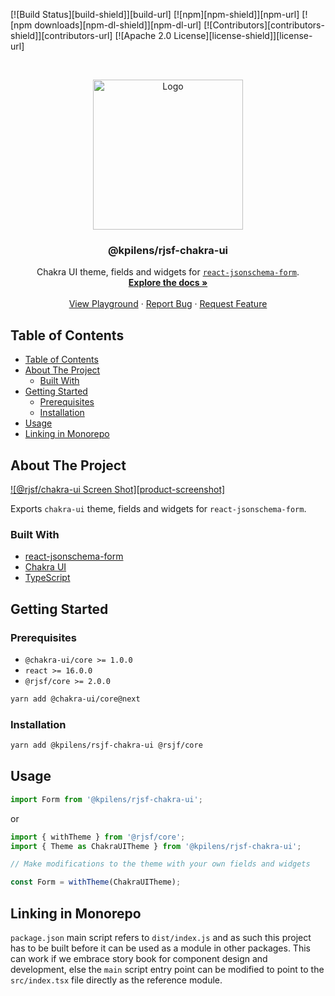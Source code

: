 [![Build Status][build-shield]][build-url]
[![npm][npm-shield]][npm-url]
[![npm downloads][npm-dl-shield]][npm-dl-url]
[![Contributors][contributors-shield]][contributors-url]
[![Apache 2.0 License][license-shield]][license-url]

<!-- PROJECT LOGO -->
<br />
<p align="center">
  <a href="https://github.com/kpilens/rjsf-chakra-ui">
    <img src="./logo.png" alt="Logo" width="240">
  </a>

  <h3 align="center">@kpilens/rjsf-chakra-ui</h3>

  <p align="center">
  Chakra UI theme, fields and widgets for <a href="https://github.com/rjsf-team/react-jsonschema-form/"><code>react-jsonschema-form</code></a>.
    <br />
    <a href="https://react-jsonschema-form.readthedocs.io/en/latest/"><strong>Explore the docs »</strong></a>
    <br />
    <br />
    <a href="https://rjsf-team.github.io/react-jsonschema-form/">View Playground</a>
    ·
    <a href="https://github.com/rjsf-team/react-jsonschema-form/issues">Report Bug</a>
    ·
    <a href="https://github.com/rjsf-team/react-jsonschema-form/issues">Request Feature</a>
  </p>
</p>

<!-- TABLE OF CONTENTS -->

## Table of Contents

- [Table of Contents](#table-of-contents)
- [About The Project](#about-the-project)
  - [Built With](#built-with)
- [Getting Started](#getting-started)
  - [Prerequisites](#prerequisites)
  - [Installation](#installation)
- [Usage](#usage)
- [Linking in Monorepo](#linking-in-monorepo)

<!-- ABOUT THE PROJECT -->

## About The Project

[![@rjsf/chakra-ui Screen Shot][product-screenshot]](https://rjsf-team.github.io/@rjsf/chakra-ui)

Exports `chakra-ui` theme, fields and widgets for `react-jsonschema-form`.

### Built With

- [react-jsonschema-form](https://github.com/rjsf-team/react-jsonschema-form/)
- [Chakra UI](https://chakra-ui.com/)
- [TypeScript](https://www.typescriptlang.org/)

<!-- GETTING STARTED -->

## Getting Started

### Prerequisites

- `@chakra-ui/core >= 1.0.0`
- `react >= 16.0.0`
- `@rjsf/core >= 2.0.0`

```bash
yarn add @chakra-ui/core@next
```

### Installation

```bash
yarn add @kpilens/rsjf-chakra-ui @rsjf/core
```

<!-- USAGE EXAMPLES -->

## Usage

```js
import Form from '@kpilens/rjsf-chakra-ui';
```

or

```js
import { withTheme } from '@rjsf/core';
import { Theme as ChakraUITheme } from '@kpilens/rjsf-chakra-ui';

// Make modifications to the theme with your own fields and widgets

const Form = withTheme(ChakraUITheme);
```

<!-- ROADMAP -->

## Linking in Monorepo

`package.json` main script refers to `dist/index.js` and as such this project has to be built before it can be used as a module in other packages. This can work if we embrace story book for component design and development, else the `main` script entry point can be modified to point to the `src/index.tsx` file directly as the reference module.
